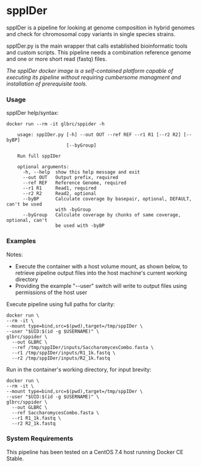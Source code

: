 # sppIDer

sppIDer is a pipeline for looking at genome composition in hybrid genomes and check for chromosomal copy variants in single species strains.  

sppIDer.py is the main wrapper that calls established bioinformatic tools and custom scripts. This pipeline needs a combination reference genome and one or more short read (fastq) files. 

_The sppIDer docker image is a self-contained platform capable of executing its pipeline without requiring cumbersome managment and installation of prerequisite tools._  


### Usage

sppIDer help/syntax:  
```
docker run --rm -it glbrc/sppider -h

	usage: sppIDer.py [-h] --out OUT --ref REF --r1 R1 [--r2 R2] [--byBP]
					  [--byGroup]

	Run full sppIDer

	optional arguments:
	  -h, --help  show this help message and exit
	  --out OUT   Output prefix, required
	  --ref REF   Reference Genome, required
	  --r1 R1     Read1, required
	  --r2 R2     Read2, optional
	  --byBP      Calculate coverage by basepair, optional, DEFAULT, can't be used
				  with -byGroup
	  --byGroup   Calculate coverage by chunks of same coverage, optional, can't
				  be used with -byBP
```

### Examples

Notes:  
- Execute the container with a host volume mount, as shown below, to retrieve pipeline output files into the host machine's current working directory  
- Providing the example "--user" switch will write to output files using permissions of the host user  

Execute pipeline using full paths for clarity:  
```
docker run \
--rm -it \
--mount type=bind,src=$(pwd),target=/tmp/sppIDer \
--user "$UID:$(id -g $USERNAME)" \
glbrc/sppider \
  --out GLBRC \
  --ref /tmp/sppIDer/inputs/SaccharomycesCombo.fasta \
  --r1 /tmp/sppIDer/inputs/R1_1k.fastq \
  --r2 /tmp/sppIDer/inputs/R2_1k.fastq
```

Run in the container's working directory, for input brevity:  
```
docker run \
--rm -it \
--mount type=bind,src=$(pwd),target=/tmp/sppIDer \
--user "$UID:$(id -g $USERNAME)" \
glbrc/sppider \
  --out GLBRC \
  --ref SaccharomycesCombo.fasta \
  --r1 R1_1k.fastq \
  --r2 R2_1k.fastq
```

### System Requirements 

This pipeline has been tested on a CentOS 7.4 host running Docker CE Stable.


